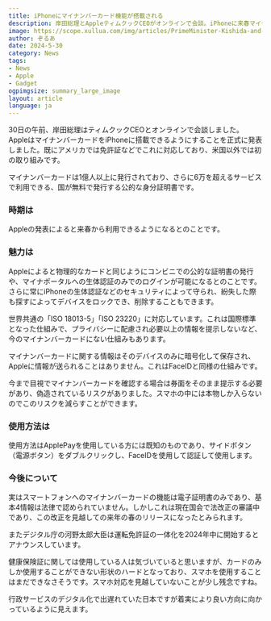 ```yaml
---
title: iPhoneにマイナンバーカード機能が搭載される
description: 岸田総理とAppleティムクックCEOがオンラインで会談。iPhoneに来春マイナカード搭載へ
image: https://scope.xullua.com/img/articles/PrimeMinister-Kishida-and-CEO-TimCook-meet.webp
author: ぞるあ
date: 2024-5-30
category: News
tags:
- News
- Apple
- Gadget
ogpimgsize: summary_large_image
layout: article
language: ja
---
```

30日の午前、岸田総理はティムクックCEOとオンラインで会談しました。
AppleはマイナンバーカードをiPhoneに搭載できるようにすることを正式に発表しました。既にアメリカでは免許証などでこれに対応しており、米国以外では初の取り組みです。

マイナンバーカードは1億人以上に発行されており、さらに6万を超えるサービスで利用できる、国が無料で発行する公的な身分証明書です。

### 時期は
Appleの発表によると来春から利用できるようになるとのことです。

### 魅力は
Appleによると物理的なカードと同じようにコンビニでの公的な証明書の発行や、マイナポータルへの生体認証のみでのログインが可能になるとのことです。さらに常にiPhoneの生体認証などのセキュリティによって守られ、紛失した際も探すによってデバイスをロックでき、削除することもできます。

世界共通の「ISO 18013-5」「ISO 23220」に対応しています。これは国際標準となった仕組みで、プライバシーに配慮され必要以上の情報を提示しないなど、今のマイナンバーカードにない仕組みもあります。


マイナンバーカードに関する情報はそのデバイスのみに暗号化して保存され、Appleに情報が送られることはありません。これはFaceIDと同様の仕組みです。


今まで目視でマイナンバーカードを確認する場合は券面をそのまま提示する必要があり、偽造されているリスクがありました。スマホの中には本物しか入らないのでこのリスクを減らすことができます。

### 使用方法は
使用方法はApplePayを使用している方には既知のものであり、サイドボタン（電源ボタン）をダブルクリックし、FaceIDを使用して認証して使用します。

### 今後について
実はスマートフォンへのマイナンバーカードの機能は電子証明書のみであり、基本4情報は法律で認められていません。しかしこれは現在国会で法改正の審議中であり、この改正を見越しての来年の春のリリースになったとみられます。

またデジタル庁の河野太郎大臣は運転免許証の一体化を2024年中に開始するとアナウンスしています。

健康保険証に関しては使用している人は気づいていると思いますが、カードのみしか使用することができない形状のハードとなっており、スマホを使用することはまだできなさそうです。スマホ対応を見越していないことが少し残念ですね。


行政サービスのデジタル化で出遅れていた日本ですが着実により良い方向に向かっているように見えます。
